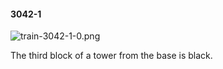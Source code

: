 #### 3042-1
![train-3042-1-0.png](https://github.com/lil-lab/nlvr/raw/master/nlvr/train/images/53/train-3042-1-0.png "train-3042-1-0.png")

The third block of a tower from the base is black.